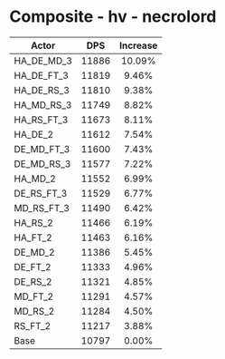 # Composite - hv - necrolord
| Actor | DPS | Increase |
|---|:---:|:---:|
|HA_DE_MD_3|11886|10.09%|
|HA_DE_FT_3|11819|9.46%|
|HA_DE_RS_3|11810|9.38%|
|HA_MD_RS_3|11749|8.82%|
|HA_RS_FT_3|11673|8.11%|
|HA_DE_2|11612|7.54%|
|DE_MD_FT_3|11600|7.43%|
|DE_MD_RS_3|11577|7.22%|
|HA_MD_2|11552|6.99%|
|DE_RS_FT_3|11529|6.77%|
|MD_RS_FT_3|11490|6.42%|
|HA_RS_2|11466|6.19%|
|HA_FT_2|11463|6.16%|
|DE_MD_2|11386|5.45%|
|DE_FT_2|11333|4.96%|
|DE_RS_2|11321|4.85%|
|MD_FT_2|11291|4.57%|
|MD_RS_2|11284|4.50%|
|RS_FT_2|11217|3.88%|
|Base|10797|0.00%|
